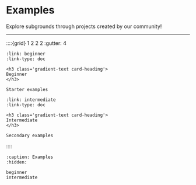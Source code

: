 # Examples

Explore subgrounds through projects created by our community!

---

::::{grid} 1 2 2 2
:gutter: 4

```{grid-item-card}
:link: beginner
:link-type: doc

<h3 class='gradient-text card-heading'>
Beginner
</h3>

Starter examples
```

```{grid-item-card}
:link: intermediate
:link-type: doc

<h3 class='gradient-text card-heading'>
Intermediate
</h3>

Secondary examples
```

::::

```{toctree}
:caption: Examples
:hidden:

beginner
intermediate

```
